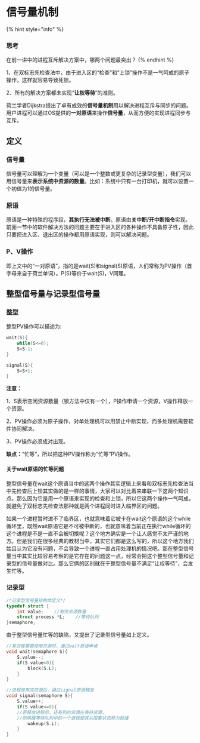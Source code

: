 # 信号量机制

{% hint style="info" %}
### 思考

在前一讲中的进程互斥解决方案中，哪两个问题最突出？
{% endhint %}

1、在双标志先检查法中，由于进入区的“检查”和“上锁”操作不是一气呵成的原子操作，这样就容易导致死锁。

2、所有的解决方案都未实现“**让权等待**”的准则。

荷兰学者Dijkstra提出了卓有成效的**信号量机制**用以解决进程互斥与同步的问题。用户进程可以通过OS提供的**一对原语**来操作**信号量**，从而方便的实现进程同步与互斥。

## 定义

### 信号量

信号量可以理解为一个变量（可以是一个整数或更复杂的记录型变量），我们可以用信号量来**表示系统中资源的数量**。比如：系统中只有一台打印机，就可以设置一个初值为1的信号量。

### 原语

原语是一种特殊的程序段，**其执行无法被中断**。原语由**关中断/开中断指令**实现。前面一节中的软件解决方法的问题主要在于进入区的各种操作不具备原子性，因此只要把进入区、退出区的操作都用原语实现，则可以解决问题。

### P、V操作

即上文中的“一对原语”，指的是wait\(S\)和signal\(S\)原语，人们常称为PV操作（首字母来自于荷兰单词）。P\(S\)等价于wait\(S\)，V同理。 

## 整型信号量与记录型信号量

### 整型

整型PV操作可以描述为:

```c
wait(S){
    while(S<=0);
    S=S-1;
}

signal(S){
    S=S+1;
}
```

**注意：**

1、S表示空闲资源数量（锁方法中仅有一个），P操作申请一个资源，V操作释放一个资源。

2、PV操作必须为原子操作，对单处理机可以用禁止中断实现，而多处理机需要软件协同解决。

3、PV操作必须成对出现。

**缺点：**“忙等“，所以把这种PV操作称为“忙等”PV操作。

#### 关于wait原语的忙等问题

整型信号量在wait这个原语当中的这两个操作其实逻辑上来看和双标志先检查法当中先检查后上锁其实做的是一样的事情，大家可以对比着来串联一下这两个知识点。那么因为它是用一个原语来实现的检查和上锁，所以它这两个操作一气呵成，就避免了双标志先检查法那种就是两个进程同时进入临界区的问题。

如果一个进程暂时进不了临界区，也就意味着它被卡在wait这个原语的这个while循环里，既然wait原语它是不可被中断的，也就意味着当前正在执行while循环的这个进程是不是一直不会被切换呢？这个地方确实是一个让人感觉不太严谨的地方。但是我们在很多经典的教材当中，其实它们都是这么写的，所以这个地方我们姑且认为它没有问题，不会导致一个进程一直占用处理机的情况吧。那在整型信号量当中其实比较容易考察的是它存在的问题这一点，经常会把这个整型信号量和记录型的信号量做对比。那么它俩的区别就在于整型信号量不满足“让权等待”，会发生忙等。

### 记录型

```c
/*记录型信号量结构体定义*/
typedef struct {
    int value;    //剩余资源数量
    struct process *L;    //等待队列
}semaphore;
```

由于整型信号量忙等的缺陷，又提出了记录型信号量如上定义。

```c
//某进程需要使用资源时，通过wait原语申请
void wait(semaphore S){
    S.value--;
    if(S.value<0){
        block(S.L);
    }
}

//进程使用完资源后，通过signal原语释放
void signal(semaphore S){
    S.value++;
    if(S.value<=0){    
    //若释放进程后，还有别的资源在等待资源，
    //则唤醒等待队列中的一个进程使其从阻塞状态转为就绪
        wakeup(S.L);
    }
}
```







